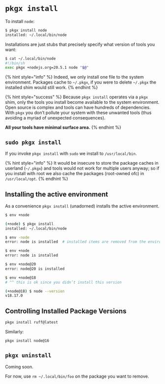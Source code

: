 # `pkgx install`

To install `node`:

```sh
$ pkgx install node
installed: ~/.local/bin/node
```

Installations are just stubs that precisely specify what version of tools you
want:

```sh
$ cat ~/.local/bin/node
#!/bin/sh
exec pkgx +nodejs.org=20.5.1 node "$@"
```

{% hint style="info" %}
Indeed, we only install one file to the system environment.
Packages cache to `~/.pkgx`, if you were to delete `~/.pkgx` the installed shim
would still work.
{% endhint %}

{% hint style="success" %}
Because `pkgx install` operates via a `pkgx` shim, only the tools you install
become available to the system environment. Open source is complex and tools
can have hundreds of dependencies. With `pkgx` you don’t pollute your system
with these unwanted tools (thus avoiding a myriad of unexpected consequences).

**All your tools have minimal surface area.**
{% endhint %}


## `sudo pkgx install`

If you invoke `pkgx install` with `sudo` we install to `/usr/local/bin`.

{% hint style="info" %}
It would be insecure to store the package caches in userland (`~/.pkgx`)
and tools would not work for multiple users anyway; so if you install with
root we also cache the packages (root-owned ofc) in `/usr/local/opt`.
{% endhint %}


## Installing the active environment

As a convenience `pkgx install` (unadorned) installs the active environment.

```sh
$ env +node

(+node) $ pkgx install
installed: ~/.local/bin/node

$ env -node
error: node is installed  # installed items are removed from the environment

$ env +node
error: node is installed

$ env +node@20
error: node@20 is installed

$ env +node@18
# ^^ this is ok since you didn’t install this version

(+node@18) $ node --version
v18.17.0
```


## Controlling Installed Package Versions

```sh
pkgx install ruff@latest
```

Similarly:

```sh
pkgx install node@16
```


## `pkgx uninstall`

Coming soon.

For now, use ```rm ~/.local/bin/foo``` on the package you want to remove.
